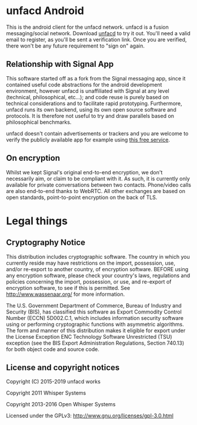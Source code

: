 # unfacd Android 

This is the android client for the unfacd network. unfacd is a fusion messaging/social network. 
Download [unfacd](https://play.google.com/store/apps/details?id=com.unfacd.android) to try it out. You'll need a valid email to register, as you'll be sent a verification link. Once you are verified, there won't be any future requirement to "sign on" again. 

## Relationship with Signal App

This software started off as a fork from the Signal messaging app, since it contained useful code abstractions for the android development environment, however unfacd is unaffiliated with
Signal at any level (technical, philosophical, etc...); and code reuse is purely based on technical considerations and to facilitate rapid prototyping.
Furthermore, unfacd runs its own backend, using its own open source software and protocols. 
It is therefore not useful to try and draw parallels based on  philosophical benchmarks.

unfacd doesn't contain advertisements or trackers and you are welcome to verify the publicly available app for example using [this free service](https://reports.exodus-privacy.eu.org/en/analysis/submit/).

## On encryption
Whilst we kept Signal's original end-to-end encryption, we don't necessarily aim, or claim to be compliant with it. 
As such, it is currently only available for private conversations between two contacts. Phone/video calls are also end-to-end thanks to WebRTC. 
All other exchanges are based on open standards, point-to-point encryption on the back of TLS.  

# Legal things
## Cryptography Notice

This distribution includes cryptographic software. The country in which you currently reside may have restrictions on the import, possession, use, and/or re-export to another country, of encryption software.
BEFORE using any encryption software, please check your country's laws, regulations and policies concerning the import, possession, or use, and re-export of encryption software, to see if this is permitted.
See <http://www.wassenaar.org/> for more information.

The U.S. Government Department of Commerce, Bureau of Industry and Security (BIS), has classified this software as Export Commodity Control Number (ECCN) 5D002.C.1, which includes information security software using or performing cryptographic functions with asymmetric algorithms.
The form and manner of this distribution makes it eligible for export under the License Exception ENC Technology Software Unrestricted (TSU) exception (see the BIS Export Administration Regulations, Section 740.13) for both object code and source code.

## License and copyright notices

Copyright (C) 2015-2019 unfacd works
 
Copyright 2011 Whisper Systems

Copyright 2013-2016 Open Whisper Systems

Licensed under the GPLv3: http://www.gnu.org/licenses/gpl-3.0.html
